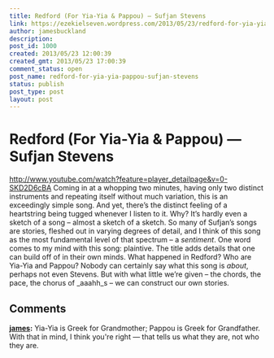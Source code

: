 ```yaml
---
title: Redford (For Yia-Yia & Pappou) — Sufjan Stevens
link: https://ezekielseven.wordpress.com/2013/05/23/redford-for-yia-yia-pappou-sufjan-stevens/
author: jamesbuckland
description: 
post_id: 1000
created: 2013/05/23 12:00:39
created_gmt: 2013/05/23 17:00:39
comment_status: open
post_name: redford-for-yia-yia-pappou-sufjan-stevens
status: publish
post_type: post
layout: post
---
```


# Redford (For Yia-Yia & Pappou) — Sufjan Stevens

http://www.youtube.com/watch?feature=player_detailpage&v=0-SKD2D6cBA Coming in at a whopping two minutes, having only two distinct instruments and repeating itself without much variation, this is an exceedingly simple song. And yet, there’s the distinct feeling of a heartstring being tugged whenever I listen to it. Why? It’s hardly even a sketch of a song – almost a sketch of a sketch. So many of Sufjan’s songs are stories, fleshed out in varying degrees of detail, and I think of this song as the most fundamental level of that spectrum – a _sentiment_. One word comes to my mind with this song: plaintive. The title adds details that one can build off of in their own minds. What happened in Redford? Who are Yia-Yia and Pappou? Nobody can certainly say what this song is _about_, perhaps not even Stevens. But with what little we’re given – the chords, the pace, the chorus of _aaahh_s – we can construct our own stories.

## Comments

**[james](#13 "2013-05-23 13:17:12"):** Yia-Yia is Greek for Grandmother; Pappou is Greek for Grandfather. With that in mind, I think you're right — that tells us what they are, not who they are.

